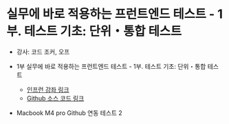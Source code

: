 # 실무에 바로 적용하는 프런트엔드 테스트 - 1부. 테스트 기초: 단위・통합 테스트

* 강사: 코드 조커, 오프
* 1부 실무에 바로 적용하는 프런트엔드 테스트 - 1부. 테스트 기초: 단위・통합 테스트
  * [인프런 강좌 링크](https://www.inflearn.com/course/%EC%8B%A4%EB%AC%B4%EC%A0%81%EC%9A%A9-%ED%94%84%EB%9F%B0%ED%8A%B8%EC%97%94%EB%93%9C-%ED%85%8C%EC%8A%A4%ED%8A%B8-1%EB%B6%80/dashboard)
  * [Github 소스 코드 링크](https://github.com/practical-fe-testing/test-example-shopping-mall)

* Macbook M4 pro Github 연동 테스트 2

